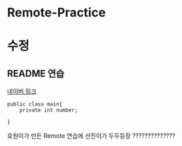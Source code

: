 # Remote-Practice
# 수정

## README 연습
[네이버 링크](https://www.naver.com)
```
public class main{
    private int number;

}
```

효원이가 만든 Remote 연습에 선진이가 두두등장 
??????????????
